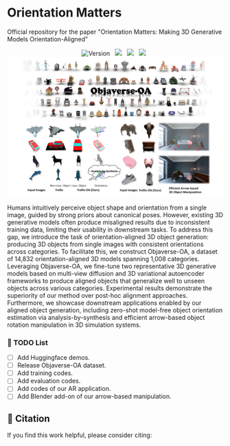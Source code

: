 # Orientation Matters
Official repository for the paper "Orientation Matters: Making 3D Generative Models Orientation-Aligned"

<div align="center">
 
![Version](https://img.shields.io/badge/version-1.0.0-blue) &nbsp;
 <a href=''><img src='https://img.shields.io/badge/Project-Page-Green'></a> &nbsp;
 <a href=''><img src='https://img.shields.io/badge/arXiv-2506.01943-b31b1b.svg'></a> &nbsp;
 <a href=''><img src='https://img.shields.io/badge/%F0%9F%A4%97%20Hugging%20Face-Model-blue'></a> &nbsp;
<img src='assets/teaser.png'></img>
</div>

Humans intuitively perceive object shape and orientation from a single image, guided by strong priors about canonical poses. However, existing 3D generative models often produce misaligned results due to inconsistent training data, limiting their usability in downstream tasks. To address this gap, we introduce the task of orientation-aligned 3D object generation: producing 3D objects from single images with consistent orientations across categories. To facilitate this, we construct Objaverse-OA, a dataset of 14,832 orientation-aligned 3D models spanning 1,008 categories. Leveraging Objaverse-OA, we fine-tune two representative 3D generative models based on multi-view diffusion and 3D variational autoencoder frameworks to produce aligned objects that generalize well to unseen objects across various categories. Experimental results demonstrate the superiority of our method over post-hoc alignment approaches. Furthermore, we showcase downstream applications enabled by our aligned object generation, including zero-shot model-free object orientation estimation via analysis-by-synthesis and efficient arrow-based object rotation manipulation in 3D simulation systems.

### 📝 TODO List
- [ ] Add Huggingface demos.
- [ ] Release Objaverse-OA dataset.
- [ ] Add training codes.
- [ ] Add evaluation codes.
- [ ] Add codes of our AR application.
- [ ] Add Blender add-on of our arrow-based manipulation.

## 🔗 Citation
If you find this work helpful, please consider citing:
```BibTeXw

```

